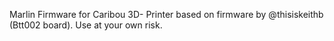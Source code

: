 Marlin Firmware for Caribou 3D- Printer based on firmware by @thisiskeithb (Btt002 board). Use at your own risk.
